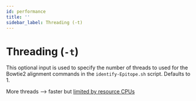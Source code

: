 ```yaml
---
id: performance
title: ''
sidebar_label: Threading (-t)
---
```


# Threading (`-t`)

This optional input is used to specify the number of threads to used for the Bowtie2 alignment commands in the `identify-Epitope.sh` script. Defaults to 1.

More threads --> faster but [limited by resource CPUs][cpu-to-threads]

[cpu-to-threads]:https://www.geeksforgeeks.org/what-are-threads-in-computer-processor-or-cpu/
